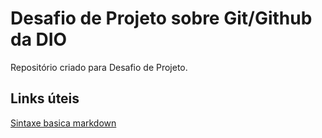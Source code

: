 # Desafio de Projeto sobre Git/Github da DIO
Repositório criado para Desafio de Projeto.

## Links úteis
[Sintaxe basica markdown](https://www.markdownguide.org/basic-syntax/)

